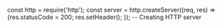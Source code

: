 const http = require('http'); const server = http.createServer((req, res) => {res.statusCode = 200; res.setHeader(); }); -- Creating HTTP server